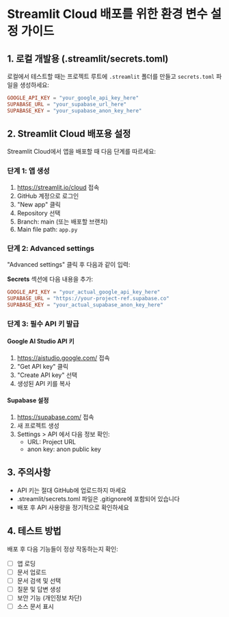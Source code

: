 # Streamlit Cloud 배포를 위한 환경 변수 설정 가이드

## 1. 로컬 개발용 (.streamlit/secrets.toml)
로컬에서 테스트할 때는 프로젝트 루트에 `.streamlit` 폴더를 만들고 `secrets.toml` 파일을 생성하세요:

```toml
GOOGLE_API_KEY = "your_google_api_key_here"
SUPABASE_URL = "your_supabase_url_here"
SUPABASE_KEY = "your_supabase_anon_key_here"
```

## 2. Streamlit Cloud 배포용 설정
Streamlit Cloud에서 앱을 배포할 때 다음 단계를 따르세요:

### 단계 1: 앱 생성
1. https://streamlit.io/cloud 접속
2. GitHub 계정으로 로그인
3. "New app" 클릭
4. Repository 선택
5. Branch: main (또는 배포할 브랜치)
6. Main file path: `app.py`

### 단계 2: Advanced settings
"Advanced settings" 클릭 후 다음과 같이 입력:

**Secrets** 섹션에 다음 내용을 추가:
```toml
GOOGLE_API_KEY = "your_actual_google_api_key_here"
SUPABASE_URL = "https://your-project-ref.supabase.co"
SUPABASE_KEY = "your_actual_supabase_anon_key_here"
```

### 단계 3: 필수 API 키 발급

#### Google AI Studio API 키
1. https://aistudio.google.com/ 접속
2. "Get API key" 클릭
3. "Create API key" 선택
4. 생성된 API 키를 복사

#### Supabase 설정
1. https://supabase.com/ 접속
2. 새 프로젝트 생성
3. Settings > API 에서 다음 정보 확인:
   - URL: Project URL
   - anon key: anon public key

## 3. 주의사항
- API 키는 절대 GitHub에 업로드하지 마세요
- .streamlit/secrets.toml 파일은 .gitignore에 포함되어 있습니다
- 배포 후 API 사용량을 정기적으로 확인하세요

## 4. 테스트 방법
배포 후 다음 기능들이 정상 작동하는지 확인:
- [ ] 앱 로딩
- [ ] 문서 업로드
- [ ] 문서 검색 및 선택
- [ ] 질문 및 답변 생성
- [ ] 보안 기능 (개인정보 차단)
- [ ] 소스 문서 표시
